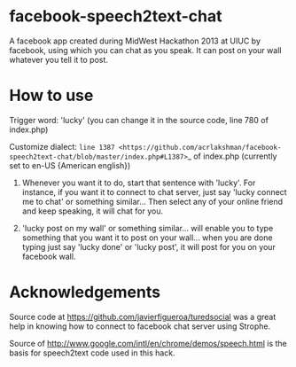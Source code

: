 facebook-speech2text-chat
=========================
A facebook app created during MidWest Hackathon 2013 at UIUC by facebook, using which you can chat as you speak.
It can post on your wall whatever you tell it to post.

How to use
==========
Trigger word: 'lucky' (you can change it in the source code, line 780 of index.php)

Customize dialect: `line 1387 <https://github.com/acrlakshman/facebook-speech2text-chat/blob/master/index.php#L1387>`_ of index.php (currently set to en-US {American english})

1) Whenever you want it to do, start that sentence with 'lucky'. For instance, if you want it to connect to chat
server, just say 'lucky connect me to chat' or something similar... Then select any of your online friend and keep
speaking, it will chat for you.

2) 'lucky post on my wall' or something similar... will enable you to type something that you want it to post on your
wall... when you are done typing just say 'lucky done' or 'lucky post', it will post for you on your facebook wall.

Acknowledgements
================
Source code at https://github.com/javierfigueroa/turedsocial was a great help in knowing how to connect to facebook chat server using Strophe.

Source of http://www.google.com/intl/en/chrome/demos/speech.html is the basis for speech2text code used in this hack.
